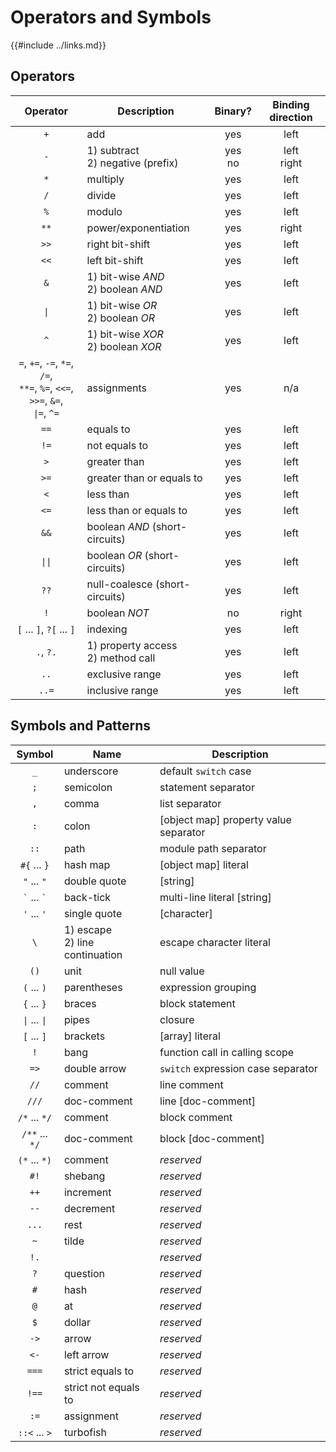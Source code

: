 Operators and Symbols
=====================

{{#include ../links.md}}


Operators
---------

|                                           Operator                                           | Description                            |  Binary?   | Binding direction |
| :------------------------------------------------------------------------------------------: | -------------------------------------- | :--------: | :---------------: |
|                                             `+`                                              | add                                    |    yes     |       left        |
|                                             `-`                                              | 1) subtract<br/>2) negative (prefix)   | yes<br/>no |  left<br/>right   |
|                                             `*`                                              | multiply                               |    yes     |       left        |
|                                             `/`                                              | divide                                 |    yes     |       left        |
|                                             `%`                                              | modulo                                 |    yes     |       left        |
|                                             `**`                                             | power/exponentiation                   |    yes     |       right       |
|                                             `>>`                                             | right bit-shift                        |    yes     |       left        |
|                                             `<<`                                             | left bit-shift                         |    yes     |       left        |
|                                             `&`                                              | 1) bit-wise _AND_<br/>2) boolean _AND_ |    yes     |       left        |
|                                       <code>\|</code>                                        | 1) bit-wise _OR_<br/>2) boolean _OR_   |    yes     |       left        |
|                                             `^`                                              | 1) bit-wise _XOR_<br/>2) boolean _XOR_ |    yes     |       left        |
| `=`, `+=`, `-=`, `*=`, `/=`,<br/>`**=`, `%=`, `<<=`, `>>=`, `&=`,<br/><code>\|=</code>, `^=` | assignments                            |    yes     |        n/a        |
|                                             `==`                                             | equals to                              |    yes     |       left        |
|                                             `!=`                                             | not equals to                          |    yes     |       left        |
|                                             `>`                                              | greater than                           |    yes     |       left        |
|                                             `>=`                                             | greater than or equals to              |    yes     |       left        |
|                                             `<`                                              | less than                              |    yes     |       left        |
|                                             `<=`                                             | less than or equals to                 |    yes     |       left        |
|                                             `&&`                                             | boolean _AND_ (short-circuits)         |    yes     |       left        |
|                                      <code>\|\|</code>                                       | boolean _OR_ (short-circuits)          |    yes     |       left        |
|                                             `??`                                             | null-coalesce (short-circuits)         |    yes     |       left        |
|                                             `!`                                              | boolean _NOT_                          |     no     |       right       |
|                                  `[` ... `]`, `?[` ... `]`                                   | indexing                               |    yes     |       left        |
|                                          `.`, `?.`                                           | 1) property access<br/>2) method call  |    yes     |       left        |
|                                             `..`                                             | exclusive range                        |    yes     |       left        |
|                                            `..=`                                             | inclusive range                        |    yes     |       left        |


Symbols and Patterns
--------------------

|               Symbol                | Name                               | Description                           |
| :---------------------------------: | ---------------------------------- | ------------------------------------- |
|                 `_`                 | underscore                         | default `switch` case                 |
|                 `;`                 | semicolon                          | statement separator                   |
|                 `,`                 | comma                              | list separator                        |
|                 `:`                 | colon                              | [object map] property value separator |
|                `::`                 | path                               | module path separator                 |
|            `#{` ... `}`             | hash map                           | [object map] literal                  |
|             `"` ... `"`             | double quote                       | [string]                              |
|         `` ` `` ... `` ` ``         | back-tick                          | multi-line literal [string]           |
|             `'` ... `'`             | single quote                       | [character]                           |
|                 `\`                 | 1) escape<br/>2) line continuation | escape character literal              |
|                `()`                 | unit                               | null value                            |
|             `(` ... `)`             | parentheses                        | expression grouping                   |
|             `{` ... `}`             | braces                             | block statement                       |
| <code>\|</code> ... <code>\|</code> | pipes                              | closure                               |
|             `[` ... `]`             | brackets                           | [array] literal                       |
|                 `!`                 | bang                               | function call in calling scope        |
|                `=>`                 | double arrow                       | `switch` expression case separator    |
|                `//`                 | comment                            | line comment                          |
|                `///`                | doc-comment                        | line [doc-comment]                    |
|            `/*` ... `*/`            | comment                            | block comment                         |
|           `/**` ... `*/`            | doc-comment                        | block [doc-comment]                   |
|            `(*` ... `*)`            | comment                            | _reserved_                            |
|                `#!`                 | shebang                            | _reserved_                            |
|                `++`                 | increment                          | _reserved_                            |
|                `--`                 | decrement                          | _reserved_                            |
|                `...`                | rest                               | _reserved_                            |
|                 `~`                 | tilde                              | _reserved_                            |
|                `!.`                 |                                    | _reserved_                            |
|                 `?`                 | question                           | _reserved_                            |
|                 `#`                 | hash                               | _reserved_                            |
|                 `@`                 | at                                 | _reserved_                            |
|                 `$`                 | dollar                             | _reserved_                            |
|                `->`                 | arrow                              | _reserved_                            |
|                `<-`                 | left arrow                         | _reserved_                            |
|                `===`                | strict equals to                   | _reserved_                            |
|                `!==`                | strict not equals to               | _reserved_                            |
|                `:=`                 | assignment                         | _reserved_                            |
|            `::<` ... `>`            | turbofish                          | _reserved_                            |
